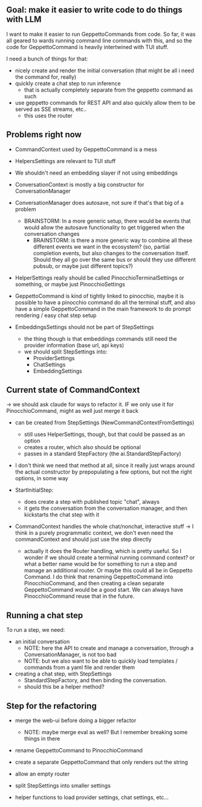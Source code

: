 ## Goal: make it easier to write code to do things with LLM

I want to make it easier to run GeppettoCommands from code.
So far, it was all geared to wards running command line commands with this, 
and so the code for GeppettoCommand is heavily intertwined with TUI stuff.

I need a bunch of things for that:
- nicely create and render the initial conversation (that might be all i need the command for, really)
- quickly create a chat step to run inference
    - that is actually completely separate from the geppetto command as such
- use geppetto commands for REST API and also quickly allow them to be served as SSE streams, etc..
    - this uses the router

## Problems right now

- CommandContext used by GeppettoCommand is a mess
- HelpersSettings are relevant to TUI stuff
- We shouldn't need an embedding slayer if not using embeddings
- ConversationContext is mostly a big constructor for ConversationManager
- ConversationManager does autosave, not sure if that's that big of a problem
    - BRAINSTORM: In a more generic setup, there would be events that would allow the autosave functionality to get triggered when the conversation changes
        - BRAINSTORM: is there a more generic way to combine all these different events we want in the ecosystem? (so, partial completion events, but also changes to the conversation itself. Should they all go over the same bus or should they use different pubsub, or maybe just different topics?)
- HelperSettings really should be called PinocchioTerminalSettings or something, or maybe just PinocchioSettings
- GeppettoCommand is kind of tightly linked to pinocchio, maybe it is possible to have a pinocchio command do all the terminal stuff, and also have a simple GeppettoCommand in the main framework to do prompt rendering / easy chat step setup

- EmbeddingsSettings should not be part of StepSettings
    - the thing though is that embeddings commands still need the provider information (base url, api keys)
    - we should split StepSettings into: 
        - ProviderSettings
        - ChatSettings
        - EmbeddingSettings

## Current state of CommandContext

-> we should ask claude for ways to refactor it. IF we only use it for PinocchioCommand, might as well just merge it back

- can be created from StepSettings (NewCommandContextFromSettings)
    - still uses HelperSettings, though, but that could be passed as an option
    - creates a router, which also should be optional
    - passes in a standard StepFactory (the ai.StandardStepFactory)
- I don't think we need that method at all, since it really just wraps around the actual constructor by prepopulating a few options, but not the right options, in some way


- StartInitialStep:
    - does create a step with published topic "chat", always
    - it gets the conversation from the conversation manager, and then kickstarts the chat step with it

- CommandContext handles the whole chat/nonchat, interactive stuff
    -> I think in a purely programmatic context, we don't even need the commandContext and should just use the step directly
    - actually it does the Router handling, which is pretty useful. So I wonder if we should create a terminal running command context? or what a better name would be for something to run a step and manage an additional router. Or maybe this could all be in Geppetto Command. I do think that renaming GeppettoCommand into PinocchioCommand, and then creating a clean separate GeppettoCommand would be a good start. We can always have PinocchioCommand reuse that in the future.

## Running a chat step

To run a step, we need:
- an initial conversation
    - NOTE: here the API to create and manage a conversation, through a ConversationManager, is not too bad
    - NOTE: but we also want to be able to quickly load templates / commands from a yaml file and render them
- creating a chat step, with StepSettings
    - StandardStepFactory, and then binding the conversation.
    - should this be a helper method?


## Step for the refactoring

- merge the web-ui before doing a bigger refactor
    - NOTE: maybe merge eval as well? But I remember breaking some things in there

- rename GeppettoCommand to PinocchioCommand
- create a separate GeppettoCommand that only renders out the string

- allow an empty router

- split StepSettings into smaller settings

- helper functions to load provider settings, chat settings, etc...